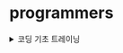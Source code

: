 # programmers
<details>
  <summary>코딩 기초 트레이닝</summary>

***
[📁 문자열_출력하기](basic/문자열_출력하기)
- Scanner.next()
- Scanner.nextLine()  
***
[📁 a_와_b_출력하기](basic/a_와_b_출력하기)  
- Scanner.nextInt()
- Formatter
- Escape Sequence
- print formatted (printf())
***
[📁 문자열_반복해서_출력하기](basic/문자열_반복해서_출력하기)
- Scanner.next()
- Scanner.nextInt()
- IntStream.range(int,int)
- IntStream.forEach(java.util.function.IntConsumer)
- String.repeat(int)
***
[📁 대소문자_바꿔서_출력하기](basic/대소문자_바꿔서_출력하기)
- StringBuilder
- String.charAt(int)
- String.chars()
- Character
- IntStream.forEach(java.util.function.IntConsumer)
***
[📁 특수문자_출력하기](basic/특수문자_출력하기)
- StringBuilder
- Escape Sequence(백슬래시, 작은 따옴표, 큰 따옴표)
***
[📁 덧셈식_출력하기](basic/덧셈식_출력하기)
- Scanner.nextInt() 
***
[📁 문자열_붙여서_출력하기](basic/문자열_붙여서_출력하기)
- Scanner.next()
***
[📁 문자열_돌리기](basic/문자열_돌리기)
- Scanner.next()
- String.charAt(int)
- IntStream.mapToObj(java.util.function.IntFunction)
***
[📁 홀짝_구분하기](basic/홀짝_구분하기)
- Scanner.nextInt()
***
[📁 문자열_겹쳐쓰기](basic/문자열_겹쳐쓰기)
- String.substring(int,int)
- String.substring(int)
***
[📁 문자열_섞기](basic/문자열_섞기)
- StringBuilder
- String.charAt(String)
***
[📁 문자_리스트를_문자열로_변환하기](basic/문자_리스트를_문자열로_변환하기)
- String.join(java.lang.CharSequence,java.lang.Iterable)
***
[📁 문자열_곱하기](basic/문자열_곱하기)
- String.repeat(int)
***
[📁 문자열_곱하기](basic/문자열_곱하기)
- Integer.parseInt(java.lang.String)
- Math.max(int,int)
- String.valueOf()(int + "")
***
[📁 두_수의_연산값_비교하기](basic/두_수의_연산값_비교하기)
- Integer.parseInt(java.lang.String)
- Math.max(int,int)
***
[📁 n의_배수](basic/n의_배수)
***
[📁 공배수](basic/공배수)
***
[📁 홀짝에_따라_다른_값_변환하기](basic/홀짝에_따라_다른_값_변환하기)
***
[📁 조건_문자열](basic/조건_문자열)
- String.equals(java.lang.Object)
***
[📁 flog 에_따라_다른_값_반환하기](basic/flog에_따라_다른_값_반환하기)
***
[📁 코드_처리하기](basic/코드_처리하기)
- StringBuilder
- String.charAt(int)
***
[📁 등차수열의_특정한_항만_더하기](basic/등차수열의_특정한_항만_더하기) ❗️
***
[📁 주사위_게임_2](basic/주사위_게임_2)
- Math.pow(double,double)
***
[📁 이어_붙인_수](basic/이어_붙인_수)
- StringBuilder
***
[📁 마지막_두_원소](basic/마지막_두_원소)
- System.arraycopy(java.lang.Object,int,java.lang.Object,int,int)
***
[📁 수_조작하기_1](basic/수_조작하기_1)
- String.toCharArray()
- switch(JDK 14 ~)
***
[📁 수_조작하기_2](basic/수_조작하기_2)
- StringBuilder
- switch(JDK 14 ~)
***
[📁 수열과_구간_쿼리_3](basic/수열과_구간_쿼리_3) ❗️
***
[📁 수열과_구간_쿼리2](basic/수열과_구간_쿼리2)
***
[📁 수열과_구간_쿼리_4](basic/수열과_구간_쿼리_4)
***
[📁 배열_만들기_2](basic/배열_만들기_2) ❗️
- ArrayList
- List.isEmpty()
- Integer.parseInt(java.lang.CharSequence,int,int,int)
- Integer.toBinaryString(int)
- Stream.mapToInt(java.util.function.ToIntFunction)
- Bitmask
***
[📁 콜라츠_수열_만들기](basic/콜라츠_수열_만들기)
- ArrayList
- Stream.mapToInt(java.util.function.ToIntFunction)
***
[📁 배열_만들기_4](basic/배열_만들기_4)
- Stack
***
[📁 간단한_논리_연산](basic/간단한_논리_연산)
***
[📁 주사위_게임_3](basic/주사위_게임_3) ❗️
- HashMap
- Map.getOrDefault(java.lang.Object,V)
- Map.keySet()
- Map.containsValue(java.lang.Object)
- Math.pow(double,double)
- Math.abs(int)
***
[📁 글자_이어_붙여_문자열_만들기](basic/글자_이어_붙여_문자열_만들기)
- StringBuilder
- String.charAt(int)
***
[📁 _9로_나눈_나머지](basic/_9로_나눈_나머지) ❗️
- String.toCharArray()
- ASCII
***
[📁 문자열_여러_번_뒤집기](basic/문자열_여러_번_뒤집기)
- String.toCharArray()
- StringBuilder.substring(int,int)
- StringBuilder.reverse() 
- StringBuilder.replace(int,int,java.lang.String)
</details>

